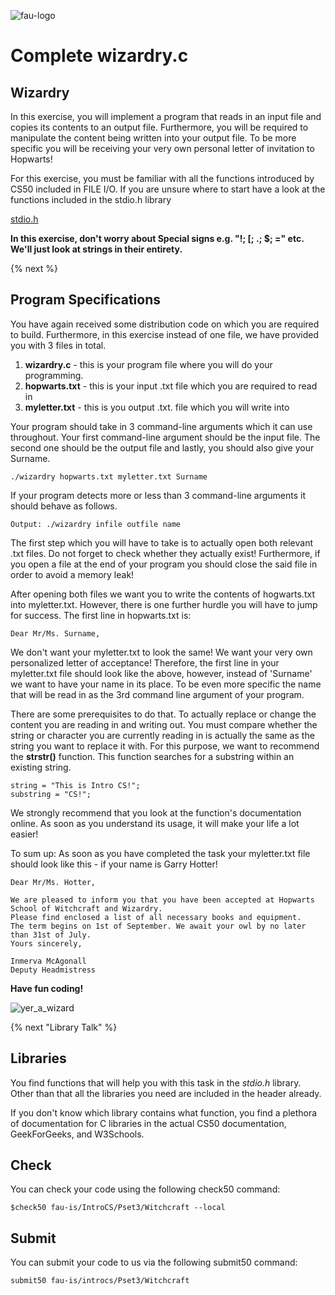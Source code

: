 ![fau-logo](https://introcs.is.rw.fau.de/img/logos/ReWi_logo.png)
# Complete wizardry.c

## Wizardry
In this exercise, you will implement a program that reads in an input file and copies its
contents to an output file. Furthermore, you will be required to manipulate the content
being written into your output file. To be more specific you will be receiving your very
own personal letter of invitation to Hopwarts!

For this exercise, you must be familiar with all the functions introduced by CS50 included
in FILE I/O. If you are unsure where to start have a look at the functions included in the
stdio.h library 

[stdio.h](https://www.tutorialspoint.com/c_standard_library/stdio_h.htm)

**In this exercise, don't worry about Special signs e.g. "!;  [;  .;  $;  =" etc. We'll just look at
strings in their entirety.**

{% next %}
## Program Specifications
You have again received some distribution code on which you are required to build. Furthermore,
in this exercise instead of one file, we have provided you with 3 files in total. 

1. **wizardry.c** - this is your program file where you will do your programming.
2. **hopwarts.txt** - this is your input .txt file which you are required to read in
3. **myletter.txt** - this is you output .txt. file which you will write into


Your program should take in 3 command-line arguments which it can use throughout. Your
first command-line argument should be the input file. The second one should be the output file
and lastly, you should also give your Surname.
~~~
./wizardry hopwarts.txt myletter.txt Surname
~~~
If your program detects more or less than 3 command-line arguments it should behave
as follows.
~~~
Output: ./wizardry infile outfile name
~~~

The first step which you will have to take is to actually open both relevant .txt files.
Do not forget to check whether they actually exist! Furthermore, if you open a file at the
end of your program you should close the said file in order to avoid a memory leak!

After opening both files we want you to write the contents of hogwarts.txt into myletter.txt.
However, there is one further hurdle you will have to jump for success.
The first line in hopwarts.txt is:
~~~
Dear Mr/Ms. Surname,
~~~
We don't want your myletter.txt to look the same! We want your very own personalized
letter of acceptance! Therefore, the first line in your myletter.txt file should look like
the above, however, instead of 'Surname' we want to have your name in its place. To be even
more specific the name that will be read in as the 3rd command line argument of your program.

There are some prerequisites to do that. To actually replace or change the content you are 
reading in and writing out. You must compare whether the string or character you are
currently reading in is actually the same as the string you want to replace it with. 
For this purpose, we want to recommend the **strstr()** function. This function searches for
a substring within an existing string.
~~~
string = "This is Intro CS!";
substring = "CS!";
~~~
We strongly recommend that you look at the function's documentation online. 
As soon as you understand its usage, it will make your life a lot easier!

To sum up: As soon as you have completed the task your myletter.txt file should look
like this - if your name is Garry Hotter!

~~~
Dear Mr/Ms. Hotter,

We are pleased to inform you that you have been accepted at Hopwarts School of Witchcraft and Wizardry.
Please find enclosed a list of all necessary books and equipment.
The term begins on 1st of September. We await your owl by no later than 31st of July.
Yours sincerely,

Inmerva McAgonall
Deputy Headmistress
~~~

**Have fun coding!**

![yer_a_wizard](http://27.media.tumblr.com/tumblr_lpjqjvBJ8y1qk68p2o1_500.gif)


{% next "Library Talk" %}

## Libraries

  
You find functions that will help you with this task in the *stdio.h* library.
Other than that all the libraries you need are included in the header already.

If you don't know which library contains what function, you find a plethora of documentation for C 
libraries in the actual CS50 documentation, GeekForGeeks, and W3Schools.

## Check 

You can check your code using the following check50 command:

~~~
$check50 fau-is/IntroCS/Pset3/Witchcraft --local
~~~

## Submit

You can submit your code to us via the following submit50 command:

~~~
submit50 fau-is/introcs/Pset3/Witchcraft
~~~
